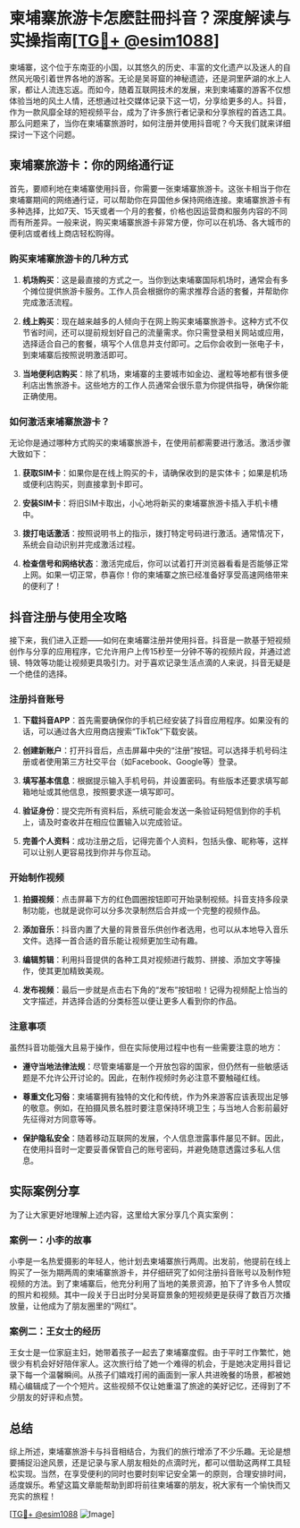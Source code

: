 # 柬埔寨旅游卡怎麽註冊抖音？深度解读与实操指南[[TG💪+ @esim1088](https://t.me/s/esim1088)]

柬埔寨，这个位于东南亚的小国，以其悠久的历史、丰富的文化遗产以及迷人的自然风光吸引着世界各地的游客。无论是吴哥窟的神秘遗迹，还是洞里萨湖的水上人家，都让人流连忘返。而如今，随着互联网技术的发展，来到柬埔寨的游客不仅想体验当地的风土人情，还想通过社交媒体记录下这一切，分享给更多的人。抖音，作为一款风靡全球的短视频平台，成为了许多旅行者记录和分享旅程的首选工具。那么问题来了，当你在柬埔寨旅游时，如何注册并使用抖音呢？今天我们就来详细探讨一下这个问题。

## 柬埔寨旅游卡：你的网络通行证

首先，要顺利地在柬埔寨使用抖音，你需要一张柬埔寨旅游卡。这张卡相当于你在柬埔寨期间的网络通行证，可以帮助你在异国他乡保持网络连接。柬埔寨旅游卡有多种选择，比如7天、15天或者一个月的套餐，价格也因运营商和服务内容的不同而有所差异。一般来说，购买柬埔寨旅游卡非常方便，你可以在机场、各大城市的便利店或者线上商店轻松购得。

### 购买柬埔寨旅游卡的几种方式

1. **机场购买**：这是最直接的方式之一。当你到达柬埔寨国际机场时，通常会有多个摊位提供旅游卡服务。工作人员会根据你的需求推荐合适的套餐，并帮助你完成激活流程。

2. **线上购买**：现在越来越多的人倾向于在网上购买柬埔寨旅游卡。这种方式不仅节省时间，还可以提前规划好自己的流量需求。你只需登录相关网站或应用，选择适合自己的套餐，填写个人信息并支付即可。之后你会收到一张电子卡，到柬埔寨后按照说明激活即可。

3. **当地便利店购买**：除了机场，柬埔寨的主要城市如金边、暹粒等地都有很多便利店出售旅游卡。这些地方的工作人员通常会很乐意为你提供指导，确保你能正确使用。

### 如何激活柬埔寨旅游卡？

无论你是通过哪种方式购买的柬埔寨旅游卡，在使用前都需要进行激活。激活步骤大致如下：

1. **获取SIM卡**：如果你是在线上购买的卡，请确保收到的是实体卡；如果是机场或便利店购买，则直接拿到卡即可。

2. **安装SIM卡**：将旧SIM卡取出，小心地将新买的柬埔寨旅游卡插入手机卡槽中。

3. **拨打电话激活**：按照说明书上的指示，拨打特定号码进行激活。通常情况下，系统会自动识别并完成激活过程。

4. **检查信号和网络状态**：激活完成后，你可以试着打开浏览器看看是否能够正常上网。如果一切正常，恭喜你！你的柬埔寨之旅已经准备好享受高速网络带来的便利了！

## 抖音注册与使用全攻略

接下来，我们进入正题——如何在柬埔寨注册并使用抖音。抖音是一款基于短视频创作与分享的应用程序，它允许用户上传15秒至一分钟不等的视频片段，并通过滤镜、特效等功能让视频更具吸引力。对于喜欢记录生活点滴的人来说，抖音无疑是一个绝佳的选择。

### 注册抖音账号

1. **下载抖音APP**：首先需要确保你的手机已经安装了抖音应用程序。如果没有的话，可以通过各大应用商店搜索“TikTok”下载安装。

2. **创建新账户**：打开抖音后，点击屏幕中央的“注册”按钮。可以选择手机号码注册或者使用第三方社交平台（如Facebook、Google等）登录。

3. **填写基本信息**：根据提示输入手机号码，并设置密码。有些版本还要求填写邮箱地址或其他信息，按照要求逐一填写即可。

4. **验证身份**：提交完所有资料后，系统可能会发送一条验证码短信到你的手机上，请及时查收并在相应位置输入以完成验证。

5. **完善个人资料**：成功注册之后，记得完善个人资料，包括头像、昵称等，这样可以让别人更容易找到你并与你互动。

### 开始制作视频

1. **拍摄视频**：点击屏幕下方的红色圆圈按钮即可开始录制视频。抖音支持多段录制功能，也就是说你可以分多次录制然后合并成一个完整的视频作品。

2. **添加音乐**：抖音内置了大量的背景音乐供创作者选用，也可以从本地导入音乐文件。选择一首合适的音乐能让视频更加生动有趣。

3. **编辑剪辑**：利用抖音提供的各种工具对视频进行裁剪、拼接、添加文字等操作，使其更加精致美观。

4. **发布视频**：最后一步就是点击右下角的“发布”按钮啦！记得为视频配上恰当的文字描述，并选择合适的分类标签以便让更多人看到你的作品。

### 注意事项

虽然抖音功能强大且易于操作，但在实际使用过程中也有一些需要注意的地方：

- **遵守当地法律法规**：尽管柬埔寨是一个开放包容的国家，但仍然有一些敏感话题是不允许公开讨论的。因此，在制作视频时务必注意不要触碰红线。
  
- **尊重文化习俗**：柬埔寨拥有独特的文化和传统，作为外来游客应该表现出足够的敬意。例如，在拍摄风景名胜时要注意保持环境卫生；与当地人合影前最好先征得对方同意等等。

- **保护隐私安全**：随着移动互联网的发展，个人信息泄露事件屡见不鲜。因此，在使用抖音时一定要妥善保管自己的账号密码，并避免随意透露过多私人信息。

## 实际案例分享

为了让大家更好地理解上述内容，这里给大家分享几个真实案例：

### 案例一：小李的故事

小李是一名热爱摄影的年轻人，他计划去柬埔寨旅行两周。出发前，他提前在线上购买了一张为期两周的柬埔寨旅游卡，并仔细研究了如何注册抖音账号以及制作短视频的方法。到了柬埔寨后，他充分利用了当地的美景资源，拍下了许多令人赞叹的照片和视频。其中一段关于日出时分吴哥窟景象的短视频更是获得了数百万次播放量，让他成为了朋友圈里的“网红”。

### 案例二：王女士的经历

王女士是一位家庭主妇，她带着孩子一起去了柬埔寨度假。由于平时工作繁忙，她很少有机会好好陪伴家人。这次旅行给了她一个难得的机会，于是她决定用抖音记录下每一个温馨瞬间。从孩子们嬉戏打闹的画面到一家人共进晚餐的场景，都被她精心编辑成了一个个短片。这些视频不仅让她重温了旅途的美好记忆，还得到了不少朋友的好评和点赞。

## 总结

综上所述，柬埔寨旅游卡与抖音相结合，为我们的旅行增添了不少乐趣。无论是想要捕捉沿途风景，还是记录与家人朋友相处的点滴时光，都可以借助这两样工具轻松实现。当然，在享受便利的同时也要时刻牢记安全第一的原则，合理安排时间，适度娱乐。希望这篇文章能帮助到即将前往柬埔寨的朋友，祝大家有一个愉快而又充实的旅程！

[[TG💪+ @esim1088](https://t.me/s/esim1088) ![Image](https://i.postimg.cc/4NQfJmqS/Snipaste-2025-05-13-00-14-12.png)]